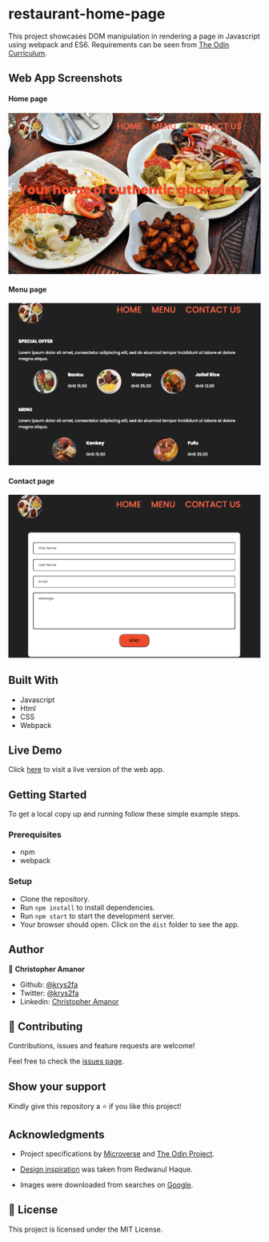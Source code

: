 # restaurant-home-page
This project showcases DOM manipulation in rendering a page in Javascript using webpack and ES6.
Requirements can be seen from [The Odin Curriculum](https://www.theodinproject.com/courses/javascript/lessons/restaurant-page).

## Web App Screenshots
#### Home page
![](./src/images/home.png)
#### Menu page
![](./src/images/menu.png)
#### Contact page
![](./src/images/contact.png)

## Built With

- Javascript
- Html
- CSS
- Webpack

## Live Demo

Click [here](https://krys2fa.github.io/restaurant-home-page/) to visit a live version of the web app.

## Getting Started

To get a local copy up and running follow these simple example steps.

### Prerequisites

- npm
- webpack

### Setup
- Clone the repository.
- Run `npm install` to install dependencies.
- Run `npm start` to start the development server.
- Your browser should open. Click on the `dist` folder to see the app.

## Author

👤 **Christopher Amanor**

- Github: [@krys2fa](https://github.com/krys2fa)
- Twitter: [@krys2fa](https://twitter.com/krys2fa)
- Linkedin: [Christopher Amanor](https://www.linkedin.com/in/christopher-amanor/)

## 🤝 Contributing

Contributions, issues and feature requests are welcome!

Feel free to check the [issues page](https://github.com/krys2fa/restaurant-home-page/issues).

## Show your support

Kindly give this repository a ⭐️ if you like this project!

## Acknowledgments

- Project specifications by [Microverse](https://www.microverse.org) and [The Odin Project](https://www.theodinproject.com/courses/javascript/lessons/restaurant-page).

- [Design inspiration](https://www.behance.net/gallery/57230011/Sylhety-Restaurant-Web-App-Print-Template?tracking_source=search_projects_recommended%7Crestaurant%20web%20app%20design) was taken from Redwanul Haque.

- Images were downloaded from searches on [Google](https://www.google.com).

## 📝 License

This project is licensed under the MIT License.
